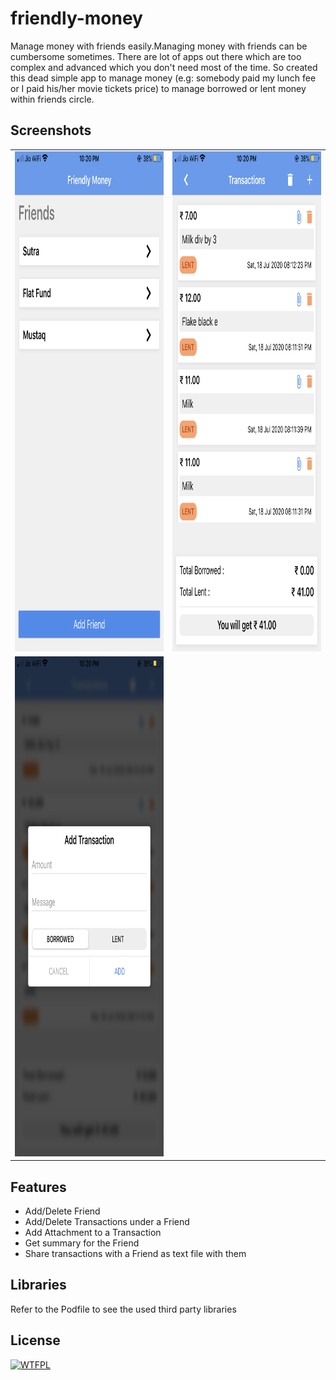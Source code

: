 # friendly-money
Manage money with friends easily.Managing money with friends can be cumbersome sometimes. There are lot of apps out there which are too complex and advanced which you don't need most of the time.
So created this dead simple app to manage money (e.g: somebody paid my lunch fee or I paid his/her movie tickets price) to manage borrowed or lent money within friends circle.

## Screenshots

<table>
<tr><td><img src="./screenshots/friends_list.PNG" alt="friends list" width="400" height="800"/></td>
<td><img src="./screenshots/transactions.PNG" alt="transactions" width="400" height="800"/></td></tr>
<tr><td><img src="./screenshots/add_transaction.PNG" alt="add transactions" width="400" height="800"/></td></tr>
<table>


## Features
<ul>
<li>Add/Delete Friend</li>
<li>Add/Delete Transactions under a Friend</li>
<li>Add Attachment to a Transaction</li>
<li>Get summary for the Friend</li>
<li>Share transactions with a Friend as text file with them</li>
</ul>

## Libraries
Refer to the Podfile to see the used third party libraries

## License
<a href="http://www.wtfpl.net/"><img
       src="http://www.wtfpl.net/wp-content/uploads/2012/12/wtfpl-badge-4.png"
       width="80" height="15" alt="WTFPL" /></a>
